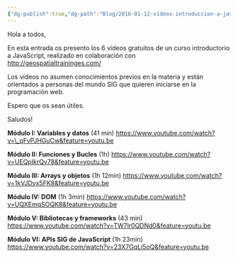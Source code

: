 ```yaml
---
{"dg-publish":true,"dg-path":"Blog/2016-01-12-videos-introduccion-a-javascript/index.md","permalink":"/blog/2016-01-12-videos-introduccion-a-javascript/index/","title":"6 videos de Introducción a JavaScript","tags":["formacion"]}
---
```



Hola a todos,

En esta entrada os presento los 6 vídeos gratuitos de un curso introductorio a JavaScript, realizado en colaboración con http://geospatialtraininges.com/

Los vídeos no asumen conocimientos previos en la materia y están orientados a personas del mundo SIG que quieren iniciarse en la programación web.

Espero que os sean útiles.

Saludos!

**Módulo I: Variables y datos** (41 min) https://www.youtube.com/watch?v=\_qFvPJHGuCw&feature=youtu.be

**Módulo II: Funciones y Bucles** (1h) https://www.youtube.com/watch?v=UEQpIkrQv78&feature=youtu.be

**Módulo III: Arrays y objetos** (1h 12min) https://www.youtube.com/watch?v=1kVJDyx5FK8&feature=youtu.be

**Módulo IV: DOM** (1h 3min) https://www.youtube.com/watch?v=UQXEmqSOQK8&feature=youtu.be

**Módulo V: Bibliotecas y frameworks** (43 min) https://www.youtube.com/watch?v=TW7lr0QDNd0&feature=youtu.be

**Módulo VI: APIs SIG de JavaScript** (1h 23min) https://www.youtube.com/watch?v=23X7GqLi5oQ&feature=youtu.be
